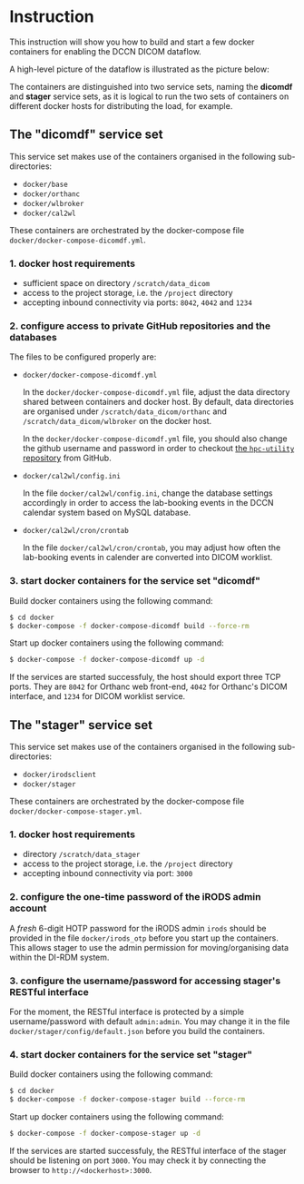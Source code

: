 # Instruction 

This instruction will show you how to build and start a few docker containers for enabling the DCCN DICOM dataflow.

A high-level picture of the dataflow is illustrated as the picture below:

The containers are distinguished into two service sets, naming the __dicomdf__ and __stager__ service sets, as it is logical to run the two sets of containers on different docker hosts for distributing the load, for example.

## The "dicomdf" service set

This service set makes use of the containers organised in the following sub-directories:

- `docker/base`
- `docker/orthanc`
- `docker/wlbroker`
- `docker/cal2wl`

These containers are orchestrated by the docker-compose file `docker/docker-compose-dicomdf.yml`.

### 1. docker host requirements

- sufficient space on directory `/scratch/data_dicom`
- access to the project storage, i.e. the `/project` directory
- accepting inbound connectivity via ports: `8042`, `4042` and `1234`

### 2. configure access to private GitHub repositories and the databases

The files to be configured properly are:

- `docker/docker-compose-dicomdf.yml`

  In the `docker/docker-compose-dicomdf.yml` file, adjust the data directory shared between containers and docker host. By default, data directories are organised under `/scratch/data_dicom/orthanc` and `/scratch/data_dicom/wlbroker` on the docker host.

  In the `docker/docker-compose-dicomdf.yml` file, you should also change the github username and password in order to checkout [the `hpc-utility` repository](https://github.com/Donders-Institute/hpc-utility) from GitHub.

- `docker/cal2wl/config.ini`

  In the file `docker/cal2wl/config.ini`, change the database settings accordingly in order to access the lab-booking events in the DCCN calendar system based on MySQL database.

- `docker/cal2wl/cron/crontab`

  In the file `docker/cal2wl/cron/crontab`, you may adjust how often the lab-booking events in calender are converted into DICOM worklist.

### 3. start docker containers for the service set "dicomdf" 

Build docker containers using the following command:

```bash
$ cd docker
$ docker-compose -f docker-compose-dicomdf build --force-rm
```

Start up docker containers using the following command:

```bash
$ docker-compose -f docker-compose-dicomdf up -d
```

If the services are started successfuly, the host should export three TCP ports.  They are `8042` for Orthanc web front-end, `4042` for Orthanc's DICOM interface, and `1234` for DICOM worklist service.

## The "stager" service set

This service set makes use of the containers organised in the following sub-directories:

- `docker/irodsclient`
- `docker/stager`

These containers are orchestrated by the docker-compose file `docker/docker-compose-stager.yml`.

### 1. docker host requirements

- directory `/scratch/data_stager`
- access to the project storage, i.e. the `/project` directory
- accepting inbound connectivity via port: `3000`

### 2. configure the one-time password of the iRODS admin account

A _fresh_ 6-digit HOTP password for the iRODS admin `irods` should be provided in the file `docker/irods_otp` before you start up the containers. This allows stager to use the admin permission for moving/organising data within the DI-RDM system.

### 3. configure the username/password for accessing stager's RESTful interface

For the moment, the RESTful interface is protected by a simple username/password with default `admin:admin`.  You may change it in the file `docker/stager/config/default.json` before you build the containers.

### 4. start docker containers for the service set "stager" 

Build docker containers using the following command:

```bash
$ cd docker
$ docker-compose -f docker-compose-stager build --force-rm
```

Start up docker containers using the following command:

```bash
$ docker-compose -f docker-compose-stager up -d
```

If the services are started successfuly, the RESTful interface of the stager should be listening on port `3000`.  You may check it by connecting the browser to `http://<dockerhost>:3000`. 
